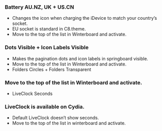 ### Battery AU.NZ, UK + US.CN
* Changes the icon when charging the iDevice to match your country’s socket.
* EU socket is standard in C8.theme.
* Move to the top of the list in Winterboard and activate.

### Dots Visible + Icon Labels Visible
* Makes the pagination dots and icon labels in springboard visible.
* Move to the top of the list in Winterboard and activate.
* Folders Circles + Folders Transparent

### Move to the top of the list in Winterboard and activate.
* LiveClock Seconds

### LiveClock is available on Cydia.
* Default LiveClock doesn’t show seconds.
* Move to the top of the list in winterboard and activate.
